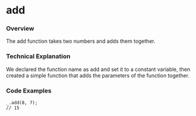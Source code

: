 # add

### Overview
The add function takes two numbers and adds them together.



### Technical Explanation
We declared the function name as add and set it to a constant variable, then created a simple function that adds the parameters of the function together.


### Code Examples



```
_.add(8, 7);
// 15
```